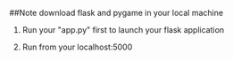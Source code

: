 ##Note
download flask and pygame in your local machine

1) Run your "app.py" first to launch your flask application

2) Run from your localhost:5000
